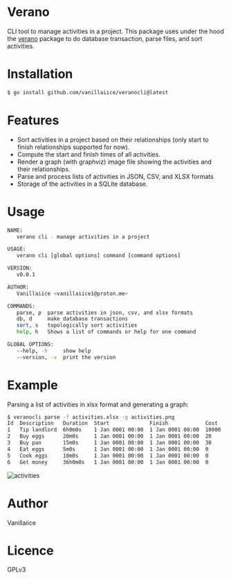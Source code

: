 # Verano

CLI tool to manage activities in a project.
This package uses under the hood the [verano](https://github.com/vanillaiice/verano)
package to do database transaction, parse files, and sort activities.

# Installation

```sh
$ go install github.com/vanillaiice/veranocli@latest
```

# Features

- Sort activities in a project based on their relationships
(only start to finish relationships supported for now).
- Compute the start and finish times of all activities.
- Render a graph (with graphviz) image file showing the activities
and their relationships.
- Parse and process lists of activities in JSON, CSV, and XLSX formats
- Storage of the activities in a SQLite database.

# Usage

```sh
NAME:
   verano cli - manage activities in a project

USAGE:
   verano cli [global options] command [command options] 

VERSION:
   v0.0.1

AUTHOR:
   Vanillaiice <vanillaiice1@proton.me>

COMMANDS:
   parse, p  parse activities in json, csv, and xlsx formats
   db, d     make database transactions
   sort, s   topologically sort activities
   help, h   Shows a list of commands or help for one command

GLOBAL OPTIONS:
   --help, -h     show help
   --version, -v  print the version
```

# Example

Parsing a list of activities in xlsx format and generating a graph:

```sh
$ veranocli parse -f activities.xlsx -g activities.png
Id  Description   Duration  Start             Finish            Cost   
1   Tip landlord  6h0m0s    1 Jan 0001 00:00  1 Jan 0001 00:00  10000  
2   Buy eggs      20m0s     1 Jan 0001 00:00  1 Jan 0001 00:00  20     
3   Buy pan       15m0s     1 Jan 0001 00:00  1 Jan 0001 00:00  30     
4   Eat eggs      5m0s      1 Jan 0001 00:00  1 Jan 0001 00:00  0      
5   Cook eggs     10m0s     1 Jan 0001 00:00  1 Jan 0001 00:00  0      
6   Get money     36h0m0s   1 Jan 0001 00:00  1 Jan 0001 00:00  0      
```

![activities](https://github.com/vanillaiice/veranocli/assets/120596571/2c55d72a-40f2-4293-bdc2-58de09bb91f8)

# Author

Vanillaiice

# Licence

GPLv3
